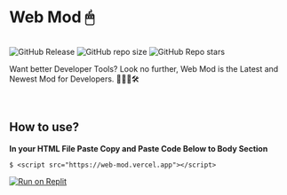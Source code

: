 # Web Mod 🖱
<br>
<img alt="GitHub Release" src="https://img.shields.io/github/v/release/SandwichOriginal/Web-Mod">
<img alt="GitHub repo size" src="https://img.shields.io/github/repo-size/SandwichOriginal/Web-Mod">
<img alt="GitHub Repo stars" src="https://img.shields.io/github/stars/SandwichOriginal/Web-Mod">
<br>

Want better Developer Tools? Look no further, Web Mod is the Latest and Newest Mod for Developers. 👨🏻‍💻🛠

<br>

## How to use?

**In your HTML File Paste Copy and Paste Code Below to Body Section**
```
$ <script src="https://web-mod.vercel.app"></script>
```

[![Run on Replit](https://binbashbanana.github.io/deploy-buttons/buttons/remade/replit.svg)](https://replit.com/github/Parcoil/nativegames.net)
